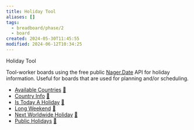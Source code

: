 ```yaml
---
title: Holiday Tool
aliases: []
tags:
  - breadboard/phase/2
  - board
created: 2024-05-30T11:45:55
modified: 2024-06-12T10:34:25
---
```


Holiday Tool

Tool-worker boards using the free public [Nager.Date](https://date.nager.at/Api) API for holiday information. Useful for boards that are used for planning and/or scheduling.

- [Available Countries](https://github.com/breadboard-ai/breadboard/blob/main/packages/visual-editor/src/boards/nager.date/available-countries.ts)
  [🔗](https://breadboard-ai.web.app/?board=https://raw.githubusercontent.com/breadboard-ai/breadboard/main/packages/breadboard-web/public/graphs/nager.date/available-countries.json)
- [Country Info](https://github.com/breadboard-ai/breadboard/blob/main/packages/visual-editor/src/boards/nager.date/country-info.ts)
  [🔗](https://breadboard-ai.web.app/?board=https://raw.githubusercontent.com/breadboard-ai/breadboard/main/packages/breadboard-web/public/graphs/nager.date/country-info.json)
- [Is Today A Holiday](https://github.com/breadboard-ai/breadboard/blob/main/packages/visual-editor/src/boards/nager.date/is-today-public-holiday.ts)
  [🔗](https://breadboard-ai.web.app/?board=https://raw.githubusercontent.com/breadboard-ai/breadboard/main/packages/breadboard-web/public/graphs/nager.date/is-today-public-holiday.json)
- [Long Weekend](https://github.com/breadboard-ai/breadboard/blob/main/packages/visual-editor/src/boards/nager.date/long-weekend.ts)
  [🔗](https://breadboard-ai.web.app/?board=https://raw.githubusercontent.com/breadboard-ai/breadboard/main/packages/breadboard-web/public/graphs/nager.date/long-weekend.json)
- [Next Worldwide Holiday](https://github.com/breadboard-ai/breadboard/blob/main/packages/visual-editor/src/boards/nager.date/next-holiday-worldwide.ts)
  [🔗](https://breadboard-ai.web.app/?board=https://raw.githubusercontent.com/breadboard-ai/breadboard/main/packages/breadboard-web/public/graphs/nager.date/next-holiday-worldwide.json)
- [Public Holidays](https://github.com/breadboard-ai/breadboard/blob/main/packages/visual-editor/src/boards/nager.date/public-holidays.ts)
  [🔗](https://breadboard-ai.web.app/?board=https://raw.githubusercontent.com/breadboard-ai/breadboard/main/packages/breadboard-web/public/graphs/nager.date/public-holidays.json)

<div>
		<bb-embed url="./board.json" />
		<script
			type="module"
			src="https://esm.sh/@google-labs/breadboard-web/embed.js?alias=fs/promises:fs"
		></script>
</div>

